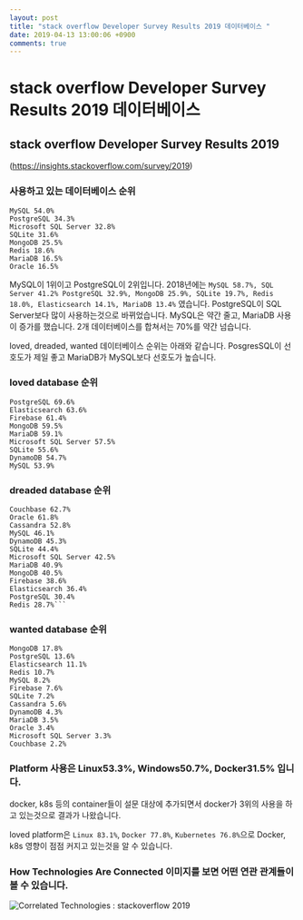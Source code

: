 ```yaml
---
layout: post
title: "stack overflow Developer Survey Results 2019 데이터베이스 "
date: 2019-04-13 13:00:06 +0900
comments: true
---
```

# stack overflow Developer Survey Results 2019 데이터베이스

## stack overflow Developer Survey Results 2019
(https://insights.stackoverflow.com/survey/2019)

### 사용하고 있는 데이터베이스 순위
~~~
MySQL 54.0%
PostgreSQL 34.3%
Microsoft SQL Server 32.8%
SQLite 31.6%
MongoDB 25.5%
Redis 18.6%
MariaDB 16.5%
Oracle 16.5% 
~~~

MySQL이 1위이고 PostgreSQL이 2위입니다.
2018년에는 `MySQL 58.7%, SQL Server 41.2% PostgreSQL 32.9%, MongoDB 25.9%, SQLite 19.7%, Redis 18.0%, Elasticsearch 14.1%, MariaDB 13.4%` 였습니다.
PostgreSQL이 SQL Server보다 많이 사용하는것으로 바뀌었습니다. MySQL은 약간 줄고, MariaDB 사용이 증가를 했습니다. 2개 데이터베이스를 합쳐서는 70%를 약간 넘습니다.

loved, dreaded, wanted 데이터베이스 순위는 아래와 같습니다.
PosgresSQL이 선호도가 제일 좋고 MariaDB가 MySQL보다 선호도가 높습니다.

### loved database 순위
~~~
PostgreSQL 69.6%
Elasticsearch 63.6%
Firebase 61.4%
MongoDB 59.5%
MariaDB 59.1%
Microsoft SQL Server 57.5%
SQLite 55.6%
DynamoDB 54.7%
MySQL 53.9%
~~~

### dreaded database 순위
~~~
Couchbase 62.7%
Oracle 61.8%
Cassandra 52.8%
MySQL 46.1%
DynamoDB 45.3%
SQLite 44.4%
Microsoft SQL Server 42.5%
MariaDB 40.9%
MongoDB 40.5%
Firebase 38.6%
Elasticsearch 36.4%
PostgreSQL 30.4%
Redis 28.7%```
~~~

### wanted database 순위
~~~
MongoDB 17.8%
PostgreSQL 13.6%
Elasticsearch 11.1%
Redis 10.7%
MySQL 8.2%
Firebase 7.6%
SQLite 7.2%
Cassandra 5.6%
DynamoDB 4.3%
MariaDB 3.5%
Oracle 3.4%
Microsoft SQL Server 3.3%
Couchbase 2.2%
~~~


### Platform 사용은 Linux53.3%, Windows50.7%, Docker31.5% 입니다.
docker, k8s 등의 container들이 설문 대상에 추가되면서 docker가 3위의 사용을 하고 있는것으로 결과가 나왔습니다.

loved platform은 `Linux 83.1%`, `Docker 77.8%`, `Kubernetes 76.8%`으로 Docker, k8s 영향이 점점 커지고 있는것을 알 수 있습니다.


### How Technologies Are Connected 이미지를 보면 어떤 연관 관계들이 볼 수 있습니다.
![Correlated Technologies : stackoverflow 2019](https://cdn.sstatic.net/insights/Img/Survey/2019/tech_network-1.svg?v=017e35626eaf)
